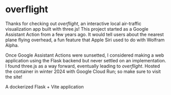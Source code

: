 # overflight

Thanks for checking out *overflight*, an interactive local air-traffic visualization app built with three.js! This project started as a Google Assistant Action from a few years ago. It would tell users about the nearest plane flying overhead, a fun feature that Apple Siri used to do with Wolfram Alpha.  

Once Google Assistant Actions were sunsetted, I considered making a web application using the Flask backend but never settled on an implementation. I found three.js as a way forward, eventually leading to *overflight*. Hosted the container in winter 2024 with Google Cloud Run; so make sure to visit the site!

A dockerized Flask + Vite application
